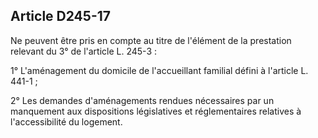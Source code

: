 ## Article D245-17

Ne peuvent être pris en compte au titre de l'élément de la prestation relevant du 3° de l'article L. 245-3 :

1° L'aménagement du domicile de l'accueillant familial défini à l'article L. 441-1 ;

2° Les demandes d'aménagements rendues nécessaires par un manquement aux dispositions législatives et
réglementaires relatives à l'accessibilité du logement.

